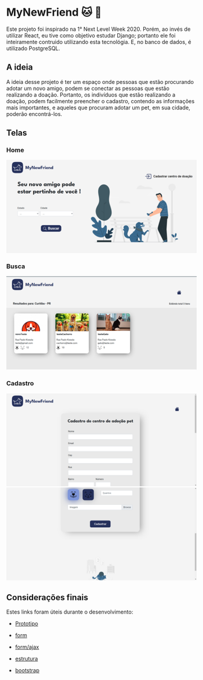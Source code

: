 # MyNewFriend :cat: :dog:

Este projeto foi inspirado na 1° Next Level Week 2020. Porém, ao invés de utilizar React, eu tive como objetivo estudar Django; portanto ele foi inteiramente contruido utilizando esta tecnológia. E, no banco de dados, é utilizado PostgreSQL.

## A ideia

A ideia desse projeto é ter um espaço onde pessoas que estão procurando adotar um novo amigo, podem se conectar as pessoas que estão realizando a doação. Portanto, os indivíduos que estão realizando a doação, podem facilmente preencher o cadastro, contendo as informações mais importantes, e aqueles que procuram adotar um pet, em sua cidade, poderão encontrá-los.

## Telas
### Home
![Home](images/img1.png)

### Busca
![Busca](images/img2.png)

### Cadastro
![Cadastro2](images/img3.png)
![Cadastro2](images/img4.png)

## Considerações finais
Estes links foram úteis durante o desenvolvimento:
- [Prototipo](https://www.figma.com/file/wEQ9tApiKU7VS8SLegZXMg/MyNewFriend?node-id=0%3A1)

- [form](https://simpleisbetterthancomplex.com/article/2017/08/19/how-to-render-django-form-manually.html)

- [form/ajax](https://realpython.com/django-and-ajax-form-submissions/)

- [estrutura](https://developer.mozilla.org/pt-BR/docs/Learn/Server-side/Django/skeleton_website)

- [bootstrap](https://dev.to/thalesbruno/django-projeto-generico-com-bootstrap-3d86)
